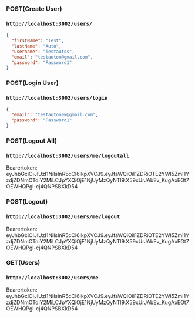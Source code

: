 
### POST(Create User)

### `http://localhost:3002/users/`

```json
{
  "firstName": "Test",
  "lastName": "Auto",
  "username": "Testautos",
  "email": "testauton@gmail.com",
  "password": "Password1"
}
```

### POST(Login User)

### `http://localhost:3002/users/login`

```json
{
  "email": "testautonew@gmail.com",
  "password": "Password1"
}
```

### POST(Logout All)

### `http://localhost:3002/users/me/logoutall`

Bearertoken: eyJhbGciOiJIUzI1NiIsInR5cCI6IkpXVCJ9.eyJfaWQiOiI1ZDRiOTE2YWI5ZmI1YzdjZDNmOTdiY2MiLCJpYXQiOjE1NjUyMzQyNTl9.X59xUrJAbEv_KugAxEGt7OEWHQPgl-cj4QNPSBXkD54

### POST(Logout)

### `http://localhost:3002/users/me/logout`

Bearertoken: eyJhbGciOiJIUzI1NiIsInR5cCI6IkpXVCJ9.eyJfaWQiOiI1ZDRiOTE2YWI5ZmI1YzdjZDNmOTdiY2MiLCJpYXQiOjE1NjUyMzQyNTl9.X59xUrJAbEv_KugAxEGt7OEWHQPgl-cj4QNPSBXkD54

### GET(Users)

### `http://localhost:3002/users/me`

Bearertoken: eyJhbGciOiJIUzI1NiIsInR5cCI6IkpXVCJ9.eyJfaWQiOiI1ZDRiOTE2YWI5ZmI1YzdjZDNmOTdiY2MiLCJpYXQiOjE1NjUyMzQyNTl9.X59xUrJAbEv_KugAxEGt7OEWHQPgl-cj4QNPSBXkD54
